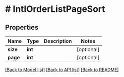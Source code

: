 # # IntlOrderListPageSort

## Properties

Name | Type | Description | Notes
------------ | ------------- | ------------- | -------------
**size** | **int** |  | [optional]
**page** | **int** |  | [optional]

[[Back to Model list]](../../README.md#models) [[Back to API list]](../../README.md#endpoints) [[Back to README]](../../README.md)
